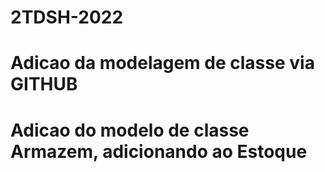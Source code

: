# 2TDSH-2022
# Adicao da modelagem de classe via GITHUB
# Adicao do modelo de classe Armazem, adicionando ao Estoque
